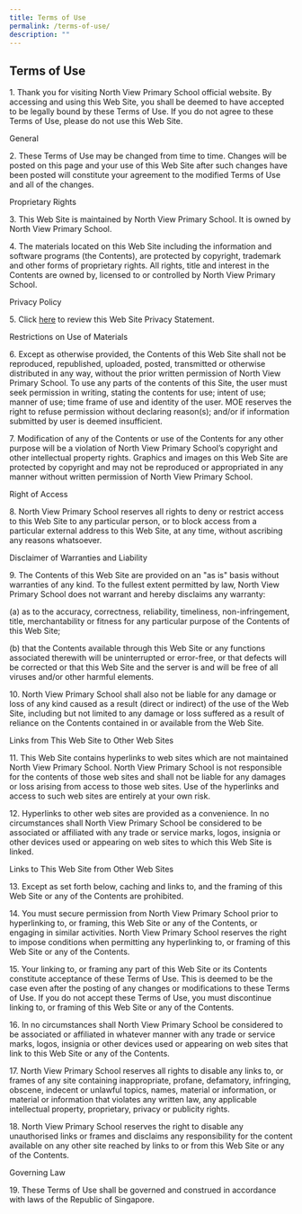 ```yaml
---
title: Terms of Use
permalink: /terms-of-use/
description: ""
---
```

Terms of Use
------------

  
1\. Thank you for visiting North View Primary School official website. By accessing and using this Web Site, you shall be deemed to have accepted to be legally bound by these Terms of Use. If you do not agree to these Terms of Use, please do not use this Web Site.  
  
General  
  
2\. These Terms of Use may be changed from time to time. Changes will be posted on this page and your use of this Web Site after such changes have been posted will constitute your agreement to the modified Terms of Use and all of the changes.  
  

Proprietary Rights  
  
3\. This Web Site is maintained by North View Primary School. It is owned by North View Primary School.  
  
4\. The materials located on this Web Site including the information and software programs (the Contents), are protected by copyright, trademark and other forms of proprietary rights. All rights, title and interest in the Contents are owned by, licensed to or controlled by North View Primary School.  
  
Privacy Policy  
  
5\. Click [here](https://northviewpri.moe.edu.sg/backup/others/terms-of-use-n-privacy-statement#_ptoh_15225) to review this Web Site Privacy Statement.  
  
Restrictions on Use of Materials  
  
6\. Except as otherwise provided, the Contents of this Web Site shall not be reproduced, republished, uploaded, posted, transmitted or otherwise distributed in any way, without the prior written permission of North View Primary School. To use any parts of the contents of this Site, the user must seek permission in writing, stating the contents for use; intent of use; manner of use; time frame of use and identity of the user. MOE reserves the right to refuse permission without declaring reason(s); and/or if information submitted by user is deemed insufficient.  
  
7\. Modification of any of the Contents or use of the Contents for any other purpose will be a violation of North View Primary School’s copyright and other intellectual property rights. Graphics and images on this Web Site are protected by copyright and may not be reproduced or appropriated in any manner without written permission of North View Primary School.  
  
Right of Access  
  
8\. North View Primary School reserves all rights to deny or restrict access to this Web Site to any particular person, or to block access from a particular external address to this Web Site, at any time, without ascribing any reasons whatsoever.  
  
Disclaimer of Warranties and Liability  
  
9\. The Contents of this Web Site are provided on an "as is" basis without warranties of any kind. To the fullest extent permitted by law, North View Primary School does not warrant and hereby disclaims any warranty:  
  
(a) as to the accuracy, correctness, reliability, timeliness, non-infringement, title, merchantability or fitness for any particular purpose of the Contents of this Web Site;  
  
(b) that the Contents available through this Web Site or any functions associated therewith will be uninterrupted or error-free, or that defects will be corrected or that this Web Site and the server is and will be free of all viruses and/or other harmful elements.  
  
10\. North View Primary School shall also not be liable for any damage or loss of any kind caused as a result (direct or indirect) of the use of the Web Site, including but not limited to any damage or loss suffered as a result of reliance on the Contents contained in or available from the Web Site.  
  
Links from This Web Site to Other Web Sites  
  
11\. This Web Site contains hyperlinks to web sites which are not maintained North View Primary School. North View Primary School is not responsible for the contents of those web sites and shall not be liable for any damages or loss arising from access to those web sites. Use of the hyperlinks and access to such web sites are entirely at your own risk.  
  
12\. Hyperlinks to other web sites are provided as a convenience. In no circumstances shall North View Primary School be considered to be associated or affiliated with any trade or service marks, logos, insignia or other devices used or appearing on web sites to which this Web Site is linked.  
  
Links to This Web Site from Other Web Sites  
  
13\. Except as set forth below, caching and links to, and the framing of this Web Site or any of the Contents are prohibited.  
  
14\. You must secure permission from North View Primary School prior to hyperlinking to, or framing, this Web Site or any of the Contents, or engaging in similar activities. North View Primary School reserves the right to impose conditions when permitting any hyperlinking to, or framing of this Web Site or any of the Contents.  
  
15\. Your linking to, or framing any part of this Web Site or its Contents constitute acceptance of these Terms of Use. This is deemed to be the case even after the posting of any changes or modifications to these Terms of Use. If you do not accept these Terms of Use, you must discontinue linking to, or framing of this Web Site or any of the Contents.  
  
16\. In no circumstances shall North View Primary School be considered to be associated or affiliated in whatever manner with any trade or service marks, logos, insignia or other devices used or appearing on web sites that link to this Web Site or any of the Contents.  
  
17\. North View Primary School reserves all rights to disable any links to, or frames of any site containing inappropriate, profane, defamatory, infringing, obscene, indecent or unlawful topics, names, material or information, or material or information that violates any written law, any applicable intellectual property, proprietary, privacy or publicity rights.  
  
18\. North View Primary School reserves the right to disable any unauthorised links or frames and disclaims any responsibility for the content available on any other site reached by links to or from this Web Site or any of the Contents.  
  
Governing Law  
  
19\. These Terms of Use shall be governed and construed in accordance with laws of the Republic of Singapore.